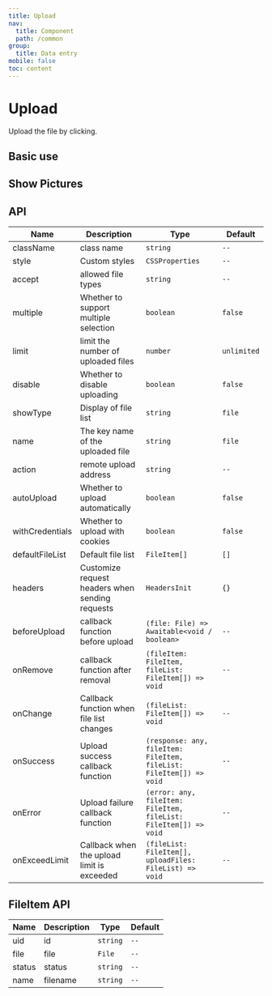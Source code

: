 ```yaml
---
title: Upload
nav:
  title: Component
  path: /common
group:
  title: Data entry
mobile: false
toc: content
---
```


# Upload

Upload the file by clicking.

## Basic use

<code src="./demos/index1.tsx"></code>

## Show Pictures

<code src="./demos/index2.tsx"></code>

## API

| Name            | Description                                     | Type                                                                | Default     |
| --------------- | ----------------------------------------------- | ------------------------------------------------------------------- | ----------- |
| className       | class name                                      | `string`                                                            | `--`        |
| style           | Custom styles                                   | `CSSProperties`                                                     | `--`        |
| accept          | allowed file types                              | `string`                                                            | `--`        |
| multiple        | Whether to support multiple selection           | `boolean`                                                           | `false`     |
| limit           | limit the number of uploaded files              | `number`                                                            | `unlimited` |
| disable         | Whether to disable uploading                    | `boolean`                                                           | `false`     |
| showType        | Display of file list                            | `string`                                                            | `file`      |
| name            | The key name of the uploaded file               | `string`                                                            | `file`      |
| action          | remote upload address                           | `string`                                                            | `--`        |
| autoUpload      | Whether to upload automatically                 | `boolean`                                                           | `false`     |
| withCredentials | Whether to upload with cookies                  | `boolean`                                                           | `false`     |
| defaultFileList | Default file list                               | `FileItem[]`                                                        | `[]`        |
| headers         | Customize request headers when sending requests | `HeadersInit`                                                       | `{}`        |
| beforeUpload    | callback function before upload                 | `(file: File) => Awaitable<void / boolean>`                         | `--`        |
| onRemove        | callback function after removal                 | `(fileItem: FileItem, fileList: FileItem[]) => void`                | `--`        |
| onChange        | Callback function when file list changes        | `(fileList: FileItem[]) => void`                                    | `--`        |
| onSuccess       | Upload success callback function                | `(response: any, fileItem: FileItem, fileList: FileItem[]) => void` | `--`        |
| onError         | Upload failure callback function                | `(error: any, fileItem: FileItem, fileList: FileItem[]) => void`    | `--`        |
| onExceedLimit   | Callback when the upload limit is exceeded      | `(fileList: FileItem[], uploadFiles: FileList) => void`             | `--`        |

## FileItem API

| Name   | Description | Type     | Default |
| ------ | ----------- | -------- | ------- |
| uid    | id          | `string` | `--`    |
| file   | file        | `File`   | `--`    |
| status | status      | `string` | `--`    |
| name   | filename    | `string` | `--`    |

